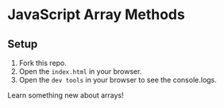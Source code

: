# JavaScript Array Methods

## Setup

1. Fork this repo.
2. Open the `index.html` in your browser.
3. Open the `dev tools` in your browser to see the console.logs.

Learn something new about arrays!
